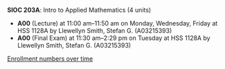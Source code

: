 **SIOC 203A**: Intro to Applied Mathematics (4 units)

- **A00** (Lecture) at 11:00 am–11:50 am on Monday, Wednesday, Friday at HSS 1128A by Llewellyn Smith, Stefan G. (A03215393)
- **A00** (Final Exam) at 11:30 am–2:29 pm on Tuesday at HSS 1128A by Llewellyn Smith, Stefan G. (A03215393)

[Enrollment numbers over time](./SIOC203A.tsv)
